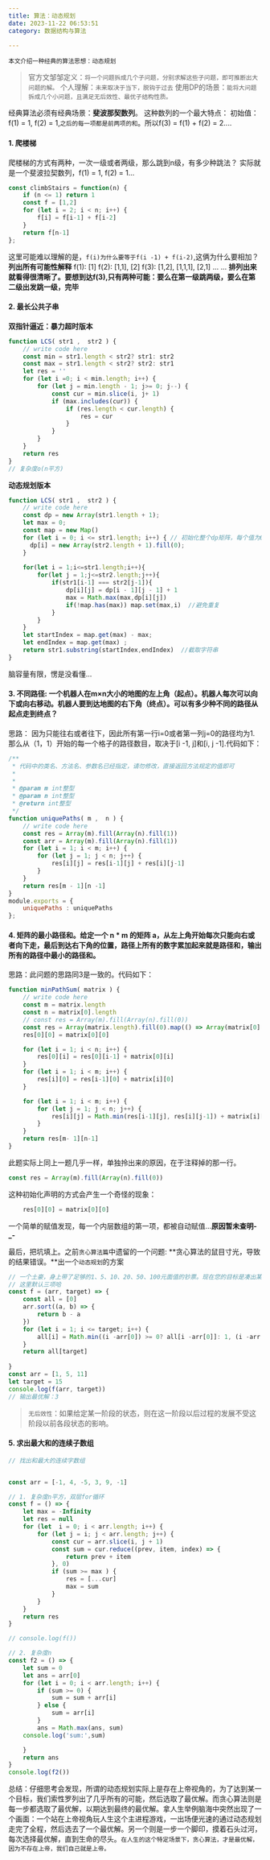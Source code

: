 ```yaml
---
title: 算法：动态规划
date: 2023-11-22 06:53:51
category: 数据结构与算法

---
```


`本文介绍一种经典的算法思想：动态规划`
> 官方文邹邹定义：`将一个问题拆成几个子问题，分别求解这些子问题，即可推断出大问题的解。`
个人理解：`未来取决于当下，脱钩于过去`
使用DP的场景：`能将大问题拆成几个小问题，且满足无后效性、最优子结构性质。`

经典算法必须有经典场景：**斐波那契数列**。
这种数列的一个最大特点： 初始值：f(1) = 1, f(2) = 1,`之后的每一项都是前两项的和`。所以f(3) = f(1) + f(2) = 2....

#### 1. 爬楼梯
爬楼梯的方式有两种，一次一级或者两级，那么跳到n级，有多少种跳法？
实际就是一个斐波拉契数列，f(1) = 1, f(2) = 1...
```javascript
const climbStairs = function(n) {
    if (n <= 1) return 1
    const f = [1,2]
    for (let i = 2; i < n; i++) {
        f[i] = f[i-1] + f[i-2]
    }
    return f[n-1]
};
```
这里可能难以理解的是，`f(i)为什么要等于f(i -1) + f(i-2)`,这俩为什么要相加？**列出所有可能性解释** 
f(1): [1]
f(2): [1,1], [2]
f(3): [1,2], [1,1,1], [2,1]
...
...
**排列出来就看得很清晰了。要想到达f(3),只有两种可能：要么在第一级跳两级，要么在第二级出发跳一级，完毕**

#### 2. 最长公共子串
**双指针逼近：暴力超时版本**
```javascript
function LCS( str1 ,  str2 ) {
    // write code here
    const min = str1.length < str2? str1: str2
    const max = str1.length < str2? str2: str1
    let res = ''
    for (let i =0; i < min.length; i++) {
        for (let j = min.length - 1; j>= 0; j--) {
            const cur = min.slice(i, j+ 1)
            if (max.includes(cur)) {
                if (res.length < cur.length) {
                    res = cur
                }
            }
        }
    }
    return res
}
// 复杂度o(n平方)
```
**动态规划版本**
```javascript
function LCS( str1 ,  str2 ) {
    // write code here
    const dp = new Array(str1.length + 1);
    let max = 0;
    const map = new Map()
    for (let i = 0; i <= str1.length; i++) { // 初始化整个dp矩阵，每个值为0
      dp[i] = new Array(str2.length + 1).fill(0);
    }
     
    for(let i = 1;i<=str1.length;i++){
        for(let j = 1;j<=str2.length;j++){
            if(str1[i-1] === str2[j-1]){
                dp[i][j] = dp[i - 1][j - 1] + 1
                max = Math.max(max,dp[i][j])
                if(!map.has(max)) map.set(max,i)  //避免重复
            }
        }
    }
    let startIndex = map.get(max) - max;
    let endIndex = map.get(max) ;
    return str1.substring(startIndex,endIndex)  //截取字符串
}
```
脑容量有限，愣是没看懂...

#### 3. 不同路径: 一个机器人在m×n大小的地图的左上角（起点）。机器人每次可以向下或向右移动。机器人要到达地图的右下角（终点）。可以有多少种不同的路径从起点走到终点？

思路： 因为只能往右或者往下，因此所有第一行i=0或者第一列j=0的路径均为1.那么从（1，1）开始的每一个格子的路径数目，取决于[i -1, j]和[i, j -1].代码如下：
```javascript
/**
 * 代码中的类名、方法名、参数名已经指定，请勿修改，直接返回方法规定的值即可
 *
 * 
 * @param m int整型 
 * @param n int整型 
 * @return int整型
 */
function uniquePaths( m ,  n ) {
    // write code here
    const res = Array(m).fill(Array(n).fill(1))
    const arr = Array(m).fill(Array(n).fill(1))
    for (let i = 1; i < m; i++) {
        for (let j = 1; j < n; j++) {
            res[i][j] = res[i-1][j] + res[i][j-1]
        }
    }
    return res[m - 1][n -1]
}
module.exports = {
    uniquePaths : uniquePaths
};
```

#### 4. 矩阵的最小路径和。给定一个 n * m 的矩阵 a，从左上角开始每次只能向右或者向下走，最后到达右下角的位置，路径上所有的数字累加起来就是路径和，输出所有的路径中最小的路径和。
思路：此问题的思路同3是一致的。代码如下：

```javascript
function minPathSum( matrix ) {
    // write code here
    const m = matrix.length
    const n = matrix[0].length
    // const res = Array(m).fill(Array(n).fill(0))
    const res = Array(matrix.length).fill(0).map(() => Array(matrix[0].length).fill(0));
    res[0][0] = matrix[0][0]

    for (let i = 1; i < n; i++) {
        res[0][i] = res[0][i-1] + matrix[0][i] 
    }
    for (let i = 1; i < m; i++) {
        res[i][0] = res[i-1][0] + matrix[i][0] 
    }

    for (let i = 1; i < m; i++) {
        for (let j = 1; j < n; j++) {
            res[i][j] = Math.min(res[i-1][j], res[i][j-1]) + matrix[i][j]
        }
    }
    return res[m- 1][n-1]
}
```
此题实际上同上一题几乎一样，单独拎出来的原因，在于注释掉的那一行。
```javascript
const res = Array(m).fill(Array(n).fill(0))
```

这种初始化声明的方式会产生一个奇怪的现象：
```javascript
    res[0][0] = matrix[0][0]
```
一个简单的赋值发现，每一个内层数组的第一项，都被自动赋值...**原因暂未查明-_-**


最后，把坑填上。之前`贪心算法篇`中遗留的一个问题: **贪心算法的鼠目寸光，导致的结果错误。**出一个`动态规划`的方案
```javascript
// 一个土豪，身上带了足够的1、5、10、20、50、100元面值的钞票。现在您的目标是凑出某个金额w，需要用到尽量少的钞票。
// 这里默认三项哈
const f = (arr, target) => {
    const all = [0]
    arr.sort((a, b) => {
        return b - a
    })
    for (let i = 1; i <= target; i++) {
        all[i] = Math.min((i -arr[0]) >= 0? all[i -arr[0]]: 1, (i -arr[1]) >= 0? all[i -arr[1]]: 1, (i -arr[2]) >= 0? all[i -arr[2]]: 1) + 1
    }
    return all[target]
    
}
const arr = [1, 5, 11]
let target = 15
console.log(f(arr, target))
// 输出最优解：3
```

> `无后效性`：如果给定某一阶段的状态，则在这一阶段以后过程的发展不受这阶段以前各段状态的影响。


#### 5. 求出最大和的连续子数组

```javascript
// 找出和最大的连续字数组


const arr = [-1, 4, -5, 3, 9, -1]

// 1. 复杂度n平方，双层for循环
const f = () => {
    let max = -Infinity
    let res = null
    for (let  i = 0; i < arr.length; i++) {
        for (let j = i; j < arr.length; j++) {
            const cur = arr.slice(i, j + 1)
            const sum = cur.reduce((prev, item, index) => {
                return prev + item
            }, 0)
            if (sum >= max ) {
                res = [...cur]
                max = sum
            }
        }
    }
    return res
}

// console.log(f())

// 2. 复杂度n
const f2 = () => {
    let sum = 0
    let ans = arr[0]
    for (let i = 0; i < arr.length; i++) {
        if (sum >= 0) {
            sum = sum + arr[i]
        } else {
            sum = arr[i]
        }
        ans = Math.max(ans, sum)
    console.log('sum:',sum)

    }
    return ans
}
console.log(f2())
```

总结：仔细思考会发现，所谓的动态规划实际上是存在上帝视角的，为了达到某一个目标，我们索性罗列出了几乎所有的可能，然后选取了最优解。而贪心算法则是每一步都选取了最优解，以期达到最终的最优解。拿人生举例脑海中突然出现了一个画面：一个站在上帝视角玩人生这个主进程游戏，一出场便光速的通过动态规划走完了全程，然后选去了一个最优解。另一个则是一步一个脚印，摸着石头过河，每次选择最优解，直到生命的尽头。`在人生的这个特定场景下，贪心算法，才是最优解，因为不存在上帝，我们自己就是上帝。`
